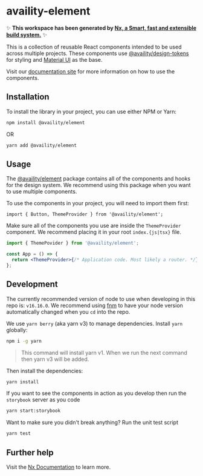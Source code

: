 # availity-element

✨ **This workspace has been generated by [Nx, a Smart, fast and extensible build system.](https://nx.dev)** ✨

This is a collection of reusable React components intended to be used across multiple projects. These components use [@availity/design-tokens](https://github.com/Availity/element/tree/main/packages/design-tokens#readme) for styling and [Material UI](https://mui.com/) as the base.

Visit our [documentation site](https://zeroheight.com/07045d232/v/latest/p/753cd8-element) for more information on how to use the components.

## Installation

To install the library in your project, you can use either NPM or Yarn:

```sh
npm install @availity/element
```

OR

```sh
yarn add @availity/element
```

## Usage

The [@availity/element](https://availity.github.io/element/?path=/docs/element--docs) package contains all of the components and hooks for the design system. We recommend using this package when you want to use multiple components.

To use the components in your project, you will need to import them first:

```tsx
import { Button, ThemeProvider } from '@availity/element';
```

Make sure all of the components you use are inside the `ThemeProvider` component. We recommend placing it in your root `index.{js|tsx}` file.

```jsx
import { ThemePovider } from '@availity/element';

const App = () => {
  return <ThemeProvider>{/* Application code. Most likely a router. */}</ThemeProvider>;
};
```

## Development

The currently recommended version of node to use when developing in this repo is: `v16.16.0`. We recommend using [fnm](https://github.com/Schniz/fnm#readme) to have your node version automatically changed when you `cd` into the repo.

We use `yarn berry` (aka yarn v3) to manage dependencies. Install `yarn` globally:

```sh
npm i -g yarn
```

> This command will install yarn v1. When we run the next command then yarn v3 will be added.

Then install the dependencies:

```sh
yarn install
```

If you want to see the components in action as you develop then run the `storybook` server as you code

```sh
yarn start:storybook
```

Want to make sure you didn't break anything? Run the unit test script

```sh
yarn test
```

## Further help

Visit the [Nx Documentation](https://nx.dev) to learn more.
